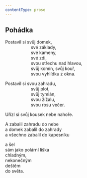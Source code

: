 ```yaml
---
contentType: prose
---
```


## Pohádka

Postavil si svůj domek,  
                     své základy,  
                     své kameny,  
                     své zdi,  
                     svou střechu nad hlavou,  
                     svůj komín, svůj kouř,  
                     svou vyhlídku z okna.

Postavil si svou zahradu,  
                     svůj plot,  
                     svůj tymián,  
                     svou žížalu,  
                     svou rosu večer.

Uřízl si svůj kousek nebe nahoře.

A zabalil zahradu do nebe  
a domek zabalil do zahrady  
a všechno zabalil do kapesníku

a šel  
sám jako polární liška  
chladným,  
nekonečným  
deštěm  
do světa.
